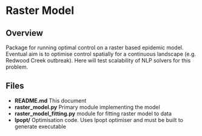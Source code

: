 # Raster Model

## Overview
Package for running optimal control on a raster based epidemic model.  Eventual aim is to optimise control spatially for a continuous landscape (e.g. Redwood Creek outbreak).  Here will test scalability of NLP solvers for this problem.

## Files
* **README.md** This document
* **raster_model.py** Primary module implementing the model
* **raster_model_fitting.py** module for fitting raster model to data
* **Ipopt/** Optimisation code. Uses Ipopt optimiser and must be built to generate executable
